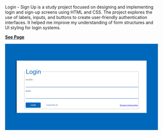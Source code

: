 Login - Sign Up is a study project focused on designing and implementing login and sign-up screens using HTML and CSS. The project explores the use of labels, inputs, and buttons to create user-friendly authentication interfaces. It helped me improve my understanding of form structures and UI styling for login systems.

**[See Page](https://luigineryproject5.netlify.app)**  

![login](image1.png)
